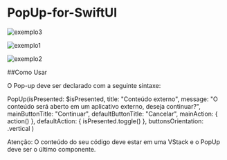 # PopUp-for-SwiftUI

![exemplo3](https://github.com/emersonmluz/PopUp-for-SwiftUI/assets/111133275/3e2db4fb-8feb-4034-8bbd-52b3e139112f)

![exemplo1](https://github.com/emersonmluz/PopUp-for-SwiftUI/assets/111133275/e9fd08ab-913b-4a2b-bf9b-2572dce11b7a)

![exemplo2](https://github.com/emersonmluz/PopUp-for-SwiftUI/assets/111133275/786fdc30-385a-4418-be0f-0f80b7d0e897)

##Como Usar

O Pop-up deve ser declarado com a seguinte sintaxe:

PopUp(isPresented: $isPresented,
      title: "Conteúdo externo",
      message: "O conteúdo será aberto em um aplicativo externo, deseja continuar?",
      mainButtonTitle: "Continuar",
      defaultButtonTitle: "Cancelar",
      mainAction: { action() },
      defaultAction: { isPresented.toggle() },
      buttonsOrientation: .vertical
)

Atenção: O conteúdo do seu código deve estar em uma VStack e o PopUp deve ser o último componente.
